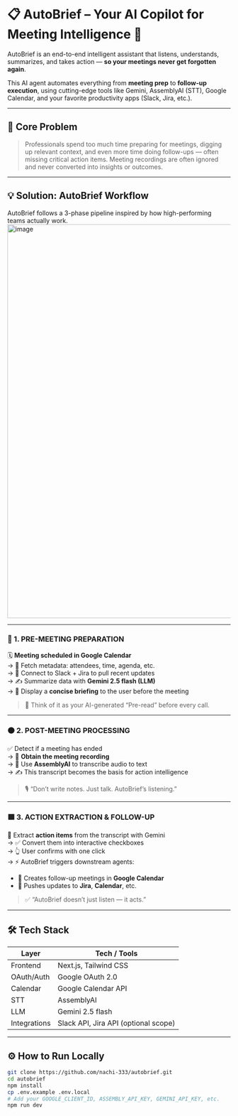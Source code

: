 # 📋 AutoBrief – Your AI Copilot for Meeting Intelligence 🚀

AutoBrief is an end-to-end intelligent assistant that listens, understands, summarizes, and takes action — **so your meetings never get forgotten again**.

This AI agent automates everything from **meeting prep** to **follow-up execution**, using cutting-edge tools like Gemini, AssemblyAI (STT), Google Calendar, and your favorite productivity apps (Slack, Jira, etc.).

---

## 🧠 Core Problem

> Professionals spend too much time preparing for meetings, digging up relevant context, and even more time doing follow-ups — often missing critical action items. Meeting recordings are often ignored and never converted into insights or outcomes.

---

## 💡 Solution: AutoBrief Workflow

AutoBrief follows a 3-phase pipeline inspired by how high-performing teams actually work.
<img width="1520" height="887" alt="image" src="https://github.com/user-attachments/assets/10481205-39cf-4e76-8469-f773508e6a28" />


---

### 🔷 1. PRE-MEETING PREPARATION

🗓 **Meeting scheduled in Google Calendar**  
→ 📄 Fetch metadata: attendees, time, agenda, etc.  
→ 🔌 Connect to Slack + Jira to pull recent updates  
→ ✍️ Summarize data with **Gemini 2.5 flash (LLM)**  
→ 👀 Display a **concise briefing** to the user before the meeting

> 📘 Think of it as your AI-generated “Pre-read” before every call.

---

### 🟠 2. POST-MEETING PROCESSING

✅ Detect if a meeting has ended  
→ 🎥 **Obtain the meeting recording**  
→ 🧠 Use **AssemblyAI** to transcribe audio to text  
→ ✍️ This transcript becomes the basis for action intelligence

> 🎙️ “Don’t write notes. Just talk. AutoBrief’s listening.”

---

### 🟩 3. ACTION EXTRACTION & FOLLOW-UP

🧠 Extract **action items** from the transcript with Gemini  
→ ✅ Convert them into interactive checkboxes  
→ 👆 User confirms with one click  
→ ⚡ AutoBrief triggers downstream agents:
- 📅 Creates follow-up meetings in **Google Calendar**
- 🔁 Pushes updates to **Jira**, **Calendar**, etc.

> ✅ “AutoBrief doesn’t just listen — it acts.”

---

## 🛠️ Tech Stack

| Layer           | Tech / Tools                            |
|----------------|------------------------------------------|
| Frontend       | Next.js, Tailwind CSS                    |
| OAuth/Auth     | Google OAuth 2.0                         |
| Calendar       | Google Calendar API                      |
| STT            | AssemblyAI                               |
| LLM            | Gemini 2.5 flash                         |
| Integrations   | Slack API, Jira API (optional scope)     |

---

## ⚙️ How to Run Locally

```bash
git clone https://github.com/nachi-333/autobrief.git
cd autobrief
npm install
cp .env.example .env.local
# Add your GOOGLE_CLIENT_ID, ASSEMBLY_API_KEY, GEMINI_API_KEY, etc.
npm run dev
